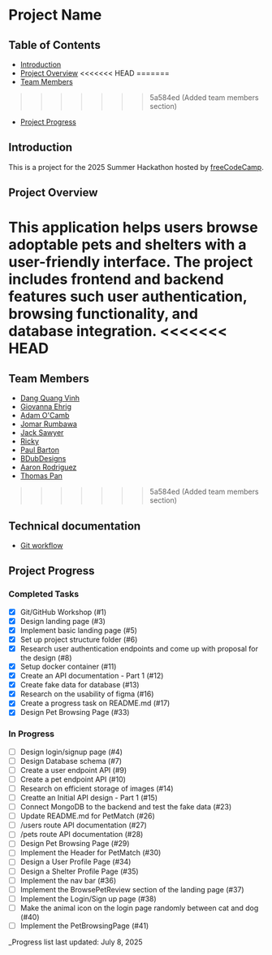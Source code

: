 # Project Name

## Table of Contents

- [Introduction](#introduction)
- [Project Overview](#project-overview)
<<<<<<< HEAD
=======
- [Team Members](#team-members)
>>>>>>> 5a584ed (Added team members section)
- [Project Progress](#project-progress)

## Introduction

This is a project for the 2025 Summer Hackathon hosted by [freeCodeCamp](https://www.freecodecamp.org/).

## Project Overview

This application helps users browse adoptable pets and shelters with a user-friendly interface. The project includes frontend and backend features such user authentication, browsing functionality, and database integration.
<<<<<<< HEAD
=======

## Team Members

- [Dang Quang Vinh](https://github.com/qvd808)
- [Giovanna Ehrig](https://github.com/uhohgio)
- [Adam O'Camb](https://github.com/adamocamb)
- [Jomar Rumbawa](https://github.com/jomarrumbawa)
- [Jack Sawyer](https://github.com/JackSawyerWATX)
- [Ricky](https://github.com/MinMyatMaung)
- [Paul Barton](https://github.com/paul-b-dev232)
- [BDubDesigns](https://github.com/BDubDesigns)
- [Aaron Rodriguez](https://github.com/melkyy)
- [Thomas Pan](https://github.com/thomas1424)
>>>>>>> 5a584ed (Added team members section)

## Technical documentation

- [Git workflow](doc/git_workflow.md)

## Project Progress

### Completed Tasks

- [x] Git/GitHub Workshop (#1)
- [x] Design landing page (#3)
- [x] Implement basic landing page (#5)
- [x] Set up project structure folder (#6)
- [x] Research user authentication endpoints and come up with proposal for the design (#8)
- [x] Setup docker container (#11)
- [x] Create an API documentation - Part 1 (#12)
- [x] Create fake data for database (#13)
- [x] Research on the usability of figma (#16)
- [x] Create a progress task on README.md (#17)
- [x] Design Pet Browsing Page (#33)

### In Progress

- [ ] Design login/signup page (#4)
- [ ] Design Database schema (#7)
- [ ] Create a user endpoint API (#9)
- [ ] Create a pet endpoint API (#10)
- [ ] Research on efficient storage of images (#14)
- [ ] Creatte an Initial API design - Part 1 (#15)
- [ ] Connect MongoDB to the backend and test the fake data (#23)
- [ ] Update README.md for PetMatch (#26)
- [ ] /users route API documentation (#27)
- [ ] /pets route API documentation (#28)
- [ ] Design Pet Browsing Page (#29)
- [ ] Implement the Header for PetMatch (#30)
- [ ] Design a User Profile Page (#34)
- [ ] Design a Shelter Profile Page (#35)
- [ ] Implement the nav bar (#36)
- [ ] Implement the BrowsePetReview section of the landing page (#37)
- [ ] Implement the Login/Sign up page (#38)
- [ ] Make the animal icon on the login page randomly between cat and dog (#40)
- [ ] Implement the PetBrowsingPage (#41)

\_Progress list last updated: July 8, 2025
